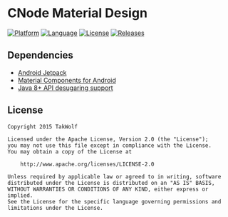 # CNode Material Design

[![Platform](https://img.shields.io/badge/platform-Android-brightgreen)](https://developer.android.com)
[![Language](https://img.shields.io/badge/language-Kotlin-orchid)](https://kotlinlang.org)
[![License](https://img.shields.io/github/license/TakWolf/CNode-Material-Design)](https://www.apache.org/licenses/LICENSE-2.0)
[![Releases](https://img.shields.io/github/v/release/TakWolf/CNode-Material-Design)](https://github.com/TakWolf/CNode-Material-Design/releases)

## Dependencies

- [Android Jetpack](https://github.com/androidx/androidx)
- [Material Components for Android](https://github.com/material-components/material-components-android)
- [Java 8+ API desugaring support](https://developer.android.com/studio/write/java8-support#library-desugaring)

## License

```
Copyright 2015 TakWolf

Licensed under the Apache License, Version 2.0 (the "License");
you may not use this file except in compliance with the License.
You may obtain a copy of the License at

    http://www.apache.org/licenses/LICENSE-2.0

Unless required by applicable law or agreed to in writing, software
distributed under the License is distributed on an "AS IS" BASIS,
WITHOUT WARRANTIES OR CONDITIONS OF ANY KIND, either express or implied.
See the License for the specific language governing permissions and
limitations under the License.
```
